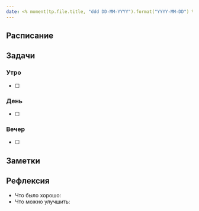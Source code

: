 ```yaml
---
date: <% moment(tp.file.title, "ddd DD-MM-YYYY").format("YYYY-MM-DD") %>
---
```



## Расписание

## Задачи

### Утро

- [ ]

### День

- [ ]

### Вечер

- [ ]

## Заметки

## Рефлексия

- Что было хорошо:
- Что можно улучшить:
